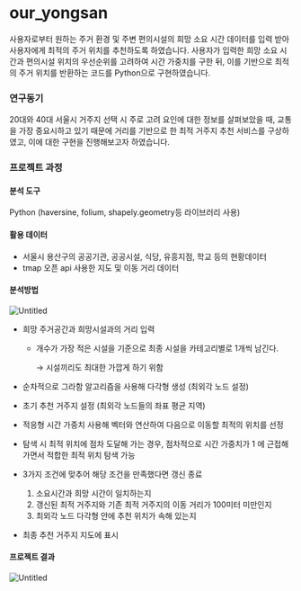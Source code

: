# our_yongsan
 
사용자로부터 원하는 주거 환경 및 주변 편의시설의 희망 소요 시간 데이터를 입력 받아 사용자에게 최적의 주거 위치를 추천하도록 하였습니다. 사용자가 입력한 희망 소요 시간과 편의시설 위치의 우선순위를 고려하여 시간 가중치를 구한 뒤, 이를 기반으로 최적의 주거 위치를 반환하는 코드를 Python으로 구현하였습니다. 

### 연구동기
20대와 40대 서울시 거주지 선택 시 주로 고려 요인에 대한 정보를 살펴보았을 때, 교통을 가장 중요시하고 있기 때문에 거리를 기반으로 한 최적 거주지 추천 서비스를 구상하였고, 이에 대한 구현을 진행해보고자 하였습니다. 

### 프로젝트 과정
#### 분석 도구
Python (haversine, folium, shapely.geometry등 라이브러리 사용) 
#### 활용 데이터
- 서울시 용산구의 공공기관, 공공시설, 식당, 유흥지점, 학교 등의 현황데이터
- tmap 오픈 api 사용한 지도 및 이동 거리 데이터

#### 분석방법
  ![Untitled](https://prod-files-secure.s3.us-west-2.amazonaws.com/d4e837b5-5f2a-4d2d-8689-ff5fb380a622/fbe26b9a-cbf3-48f5-aab1-be1765f6a4b9/Untitled.png)

- 희망 주거공간과 희망시설과의 거리 입력
    - 개수가 가장 적은 시설을 기준으로 최종 시설을 카테고리별로 1개씩 남긴다.
        
        → 시설끼리도 최대한 가깝게 하기 위함
        
- 순차적으로 그라함 알고리즘을 사용해 다각형 생성 (최외각 노드 설정)
- 초기 추천 거주지 설정 (최외각 노드들의 좌표 평균 지역)
- 적응형 시간 가중치 사용해 벡터와 연산하여 다음으로 이동할 최적의 위치를 선정
- 탐색 시  최적 위치에 점차 도달해 가는 경우, 점차적으로 시간 가중치가 1 에 근접해 가면서 적합한 최적 위치 탐색 가능
- 3가지 조건에 맞추어 해당 조건을 만족했다면 갱신 종료
    1. 소요시간과 희망 시간이 일치하는지
    2. 갱신된 최적 거주지와 기존 최적 거주지의 이동 거리가 100미터 미만인지
    3. 최외각 노드 다각형 안에 추천 위치가 속해 있는지
- 최종 추천 거주지 지도에 표시
#### 프로젝트 결과
![Untitled](https://prod-files-secure.s3.us-west-2.amazonaws.com/d4e837b5-5f2a-4d2d-8689-ff5fb380a622/11379000-6bae-487b-a00d-d9dd3dafc289/Untitled.png)
